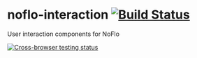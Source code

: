 # noflo-interaction [![Build Status](https://secure.travis-ci.org/noflo/noflo-interaction.png?branch=master)](http://travis-ci.org/noflo/noflo-interaction)

User interaction components for NoFlo

[![Cross-browser testing status](https://saucelabs.com/browser-matrix/noflo-interaction.svg)](https://saucelabs.com/u/noflo-interaction)
